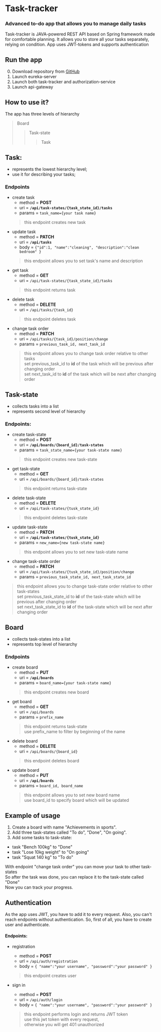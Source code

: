 # Task-tracker
### Advanced to-do app that allows you to manage daily tasks

Task-tracker is JAVA-powered REST API based on Spring framework
made for comfortable planning. It allows you to store all your tasks separately,
relying on condition. App uses JWT-tokens and supports authentication

## Run the app
0. Download repository from [GitHub](https://github.com/OlexandrVovk/task-tacker)
1. Launch eureka-server
2. Launch both task-tracker and authorization-service
3. Launch api-gateway

## How to use it?
The app has three levels of hierarchy
>Board 
>>Task-state
>>>Task

## Task:
- represents the lowest hierarchy level;
- use it for describing your tasks;

### Endpoints
- create task
  - method = **POST**
  - uri = **`/api/task-states/{task_state_id}/tasks`**
  - params = `task_name={your task name}`
  > this endpoint creates new task 
- update task
  - method = **PATCH**
  - uri = **`/api/tasks`**
  - body = `{"id":1,
    "name":"cleaning",
    "description":"clean bedroom"
    }`
  > this endpoint allows you to set task's name and description 
- get task
  - method = **GET**
  - uri = `/api/task-states/{task_state_id}/tasks`
  > this endpoint returns task 
- delete task
  - method = **DELETE**
  - uri = `/api/tasks/{task_id}`
  > this endpoint deletes task
- change task order
  - method = **PATCH**
  - uri = `/api/tasks/{task_id}/position/change`
  - params = `previous_task_id, next_task_id`
  > this endpoint allows you to change task order relative to other tasks \
  > set previous_task_id to **id** of the task which will be previous after changing order \
  > set next_task_id to **id** of the task which will be next after changing order 

## Task-state
- collects tasks into a list
- represents second level of hierarchy

### Endpoints:
- create task-state
  - method = **POST**
  - uri = **`/api/boards/{board_id}/task-states`**
  - params = `task_state_name={your task-state name}`
  > this endpoint creates new task-state
- get task-state
  - method = **GET**
  - uri = `/api/boards/{board_id}/task-states`
  > this endpoint returns task-state
- delete task-state
  - method = **DELETE**
  - uri = `/api/task-states/{tusk_state_id}`
  > this endpoint deletes task-state
- update task-state
  - method = **PATCH**
  - uri = **`/api/task-states/{tusk_state_id}`**
  - params = `new_name={new task-state name}`
  > this endpoint allows you to set new task-state name
- change task-state order
  - method = **PATCH**
  - uri = `/api/task-states/{tusk_state_id}/position/change`
  - params = `previous_task_state_id, next_task_state_id`
> this endpoint allows you to change task-state order relative to other task-states \
> set previous_task_state_id to **id** of the task-state which will be previous after changing order \
> set next_task_state_id to **id** of the task-state which will be next after changing order 

## Board

- collects task-states into a list
- represents top level of hierarchy

### Endpoints
- create board
  - method = **PUT**
  - uri = **`/api/boards`**
  - params = `board_name={your task-state name}`
  > this endpoint creates new board
- get board
  - method = **GET**
  - uri = `/api/boards`
  - params = `prefix_name`
  > this endpoint returns task-state \
  > use prefix_name to filter by beginning of the name
- delete board
  - method = **DELETE**
  - uri = `/api/boards/{board_id}`
  > this endpoint deletes board
- update board
  - method = **PUT**
  - uri = **`/api/boards`**
  - params = `board_id, board_name`
  > this endpoint allows you to set new board name \
  > use board_id to specify board which will be updated

## Example of usage

1. Create a board with name "Achievements in sports".
2. Add three task-states called "To do", "Done", "On going".
3. Add some tasks to task-state:
- task "Bench 100kg" to "Done" 
- task "Lose 10kg weight" to "On going"
- task "Squat 140 kg" to "To do"

With endpoint "change task order" you can move your task to other task-states \
So after the task was done, you can replace it to the task-state called "Done" \
Now you can track your progress. 

## Authentication

As the app uses JWT, you have to add it to every request.
Also, you can't reach endpoints without authentication.
So, first of all, you have to create user and authenticate.

#### Endpoints:
- registration 
  - method = **POST**
  - url = `/api/auth/registration`
  - body = `{
    "name":"your username",
    "password":"your password"
    }`
  > this endpoint creates user

- sign in 
  - method = **POST**
  - url = `/api/auth/login`
  - body = `{
    "name":"your username",
    "password":"your password"
    }`
  > this endpoint performs login and returns JWT token \
  > use this jwt token with every request, \
  > otherwise you will get 401 unauthorized



